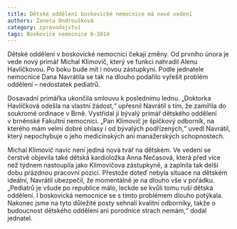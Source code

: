 ```yaml
---
title: Dětské oddělení boskovické nemocnice má nové vedení
authors: Žaneta Ondroušková
category: zpravodajství
tags: Boskovice nemocnice 6-2014
---
```


Dětské oddělení v boskovické nemocnici čekají změny. Od prvního února je vede nový primář Michal Klimovič, který ve funkci nahradil Alenu Havličkovou. Po boku bude mít i novou zástupkyni. Podle jednatele nemocnice Dana Navrátila se tak na dlouho podařilo vyřešit problém oddělení – nedostatek pediatrů.

Dosavadní primářka ukončila smlouvu k poslednímu lednu. „Doktorka Havlíčková odešla na vlastní žádost,“ upřesnil Navrátil s tím, že zamířila do soukromé ordinace v Brně. 
Vystřídal ji bývalý primář dětského oddělení v brněnské Fakultní nemocnici. „Pan Klimovič je špičkový odborník, na kterého mám velmi dobré ohlasy i od bývalých podřízených,“ uvedl Navrátil, který nepochybuje o jeho medicínských ani manažerských schopnostech.

Michal Klimovič navíc není jediná nová tvář na dětském. Ve vedení se čerstvě objevila také dětská kardioložka Anna Nečasová, která před více než týdnem nastoupila jako Klimovičova zástupkyně, a zaplnila tak delší dobu prázdnou pracovní pozici. 
Přestože doteď nebyla situace na dětském ideální, Navrátil ubezpečil, že momentálně je na dlouho vše v pořádku. „Pediatrů je všude po republice málo, leckde se kvůli tomu ruší dětská oddělení. I boskovická nemocnice se s tímto problémem dlouho potýkala. Nakonec jsme na tyto důležité posty sehnali kvalitní odborníky, takže o budoucnost dětského oddělení ani porodnice strach nemám,“ dodal jednatel.